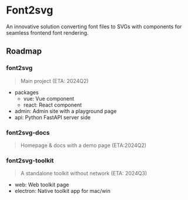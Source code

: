 # Font2svg

An innovative solution converting font files to SVGs with components for seamless frontend font rendering.

## Roadmap

### font2svg

> Main project (ETA: 2024Q2)

- packages
  - vue: Vue component
  - react: React component
- admin: Admin site with a playground page
- api: Python FastAPI server side

### font2svg-docs

> Homepage & docs with a demo page (ETA:2024Q2)

### font2svg-toolkit

> A standalone toolkit without network (ETA: 2024Q3)

- web: Web toolkit page
- electron: Native toolkit app for mac/win
